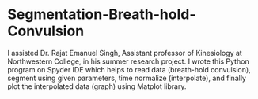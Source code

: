 # Segmentation-Breath-hold-Convulsion
I assisted Dr. Rajat Emanuel Singh, Assistant professor of Kinesiology at Northwestern College, in his summer research project. I wrote this Python program on Spyder IDE which helps to read data (breath-hold convulsion), segment using given parameters, time normalize (interpolate), and finally plot the interpolated data (graph) using Matplot library. 
